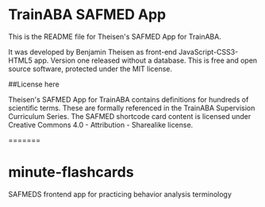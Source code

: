 # TrainABA SAFMED App

This is the README file for Theisen's SAFMED App for TrainABA. 

It was developed by Benjamin Theisen as front-end JavaScript-CSS3-HTML5 app. Version one released without a database. This is free and open source software, protected under the MIT license. 

##License here

Theisen's SAFMED App for TrainABA contains definitions for hundreds of scientific terms. These are formally referenced in the TrainABA Supervision Curriculum Series. The SAFMED shortcode card content is licensed under Creative Commons 4.0 - Attribution - Sharealike license. 

=======
# minute-flashcards
SAFMEDS frontend app for practicing behavior analysis terminology

